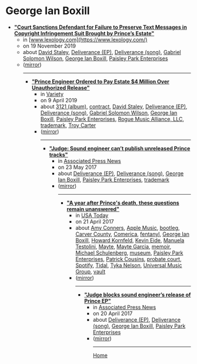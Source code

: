 # George Ian Boxill

 - [**"Court Sanctions Defendant for Failure to Preserve Text Messages in Copyright Infringement Suit Brought by Prince’s Estate"**](https://www.lexology.com/library/detail.aspx?g=ff9d02bd-b6be-485d-b249-e3ecc172bb1f)<ul><li>in [www.lexology.com](https://www.lexology.com/)</li><li>on 19 November 2019</li><li>about [David Staley](../../topics/david-staley/index.md), [Deliverance (EP)](../../topics/ep/deliverance/index.md), [Deliverance (song)](../../topics/song/deliverance/index.md), [Gabriel Solomon Wilson](../../topics/gabriel-solomon-wilson/index.md), [George Ian Boxill](../../topics/george-ian-boxill/index.md), [Paisley Park Enterprises](../../topics/paisley-park-enterprises/index.md)</li><li>([mirror](https://web.archive.org/web/*/https://www.lexology.com/library/detail.aspx?g=ff9d02bd-b6be-485d-b249-e3ecc172bb1f))</li><ul>

----

 - [**"Prince Engineer Ordered to Pay Estate $4 Million Over Unauthorized Release"**](https://variety.com/2019/biz/news/prince-engineer-pay-estate-4-million-unauthorized-release-1203184099/)<ul><li>in [Variety](https://variety.com/)</li><li>on 9 April 2019</li><li>about [3121 (album)](../../topics/album/3121/index.md), [contract](../../topics/contract/index.md), [David Staley](../../topics/david-staley/index.md), [Deliverance (EP)](../../topics/ep/deliverance/index.md), [Deliverance (song)](../../topics/song/deliverance/index.md), [Gabriel Solomon Wilson](../../topics/gabriel-solomon-wilson/index.md), [George Ian Boxill](../../topics/george-ian-boxill/index.md), [Paisley Park Enterprises](../../topics/paisley-park-enterprises/index.md), [Rogue Music Alliance, LLC](../../topics/rogue-music-alliance-llc/index.md), [trademark](../../topics/trademark/index.md), [Troy Carter](../../topics/troy-carter/index.md)</li><li>([mirror](https://web.archive.org/web/*/https://variety.com/2019/biz/news/prince-engineer-pay-estate-4-million-unauthorized-release-1203184099/))</li><ul>

----

 - [**"Judge: Sound engineer can’t publish unreleased Prince tracks"**](https://apnews.com/28f8d4317b3b43219621f58a3252addb)<ul><li>in [Associated Press News](https://apnews.com/)</li><li>on 23 May 2017</li><li>about [Deliverance (EP)](../../topics/ep/deliverance/index.md), [Deliverance (song)](../../topics/song/deliverance/index.md), [George Ian Boxill](../../topics/george-ian-boxill/index.md), [Paisley Park Enterprises](../../topics/paisley-park-enterprises/index.md), [trademark](../../topics/trademark/index.md)</li><li>([mirror](https://web.archive.org/web/*/https://apnews.com/28f8d4317b3b43219621f58a3252addb))</li><ul>

----

 - [**"A year after Prince's death, these questions remain unanswered"**](https://usatoday.com/story/life/music/2017/04/20/death-prince-one-year-later-what-do-we-know/100180398/)<ul><li>in [USA Today](https://usatoday.com/)</li><li>on 21 April 2017</li><li>about [Amy Conners](../../topics/amy-conners/index.md), [Apple Music](../../topics/apple-music/index.md), [bootleg](../../topics/bootleg/index.md), [Carver County](../../topics/carver-county/index.md), [Comerica](../../topics/comerica/index.md), [fentanyl](../../topics/fentanyl/index.md), [George Ian Boxill](../../topics/george-ian-boxill/index.md), [Howard Kornfeld](../../topics/howard-kornfeld/index.md), [Kevin Eide](../../topics/kevin-eide/index.md), [Manuela Testolini](../../topics/manuela-testolini/index.md), [Mayte](../../topics/mayte/index.md), [Mayte Garcia](../../topics/mayte-garcia/index.md), [memoir](../../topics/memoir/index.md), [Michael Schulenberg](../../topics/michael-schulenberg/index.md), [museum](../../topics/museum/index.md), [Paisley Park Enterprises](../../topics/paisley-park-enterprises/index.md), [Patrick Cousins](../../topics/patrick-cousins/index.md), [probate court](../../topics/probate-court/index.md), [Spotify](../../topics/spotify/index.md), [Tidal](../../topics/tidal/index.md), [Tyka Nelson](../../topics/tyka-nelson/index.md), [Universal Music Group](../../topics/universal-music-group/index.md), [vault](../../topics/vault/index.md)</li><li>([mirror](https://web.archive.org/web/*/https://usatoday.com/story/life/music/2017/04/20/death-prince-one-year-later-what-do-we-know/100180398/))</li><ul>

----

 - [**"Judge blocks sound engineer’s release of Prince EP"**](https://apnews.com/194582ccc441427d9c3b8b644ac5dcc0)<ul><li>in [Associated Press News](https://apnews.com/)</li><li>on 20 April 2017</li><li>about [Deliverance (EP)](../../topics/ep/deliverance/index.md), [Deliverance (song)](../../topics/song/deliverance/index.md), [George Ian Boxill](../../topics/george-ian-boxill/index.md), [Paisley Park Enterprises](../../topics/paisley-park-enterprises/index.md)</li><li>([mirror](https://web.archive.org/web/*/https://apnews.com/194582ccc441427d9c3b8b644ac5dcc0))</li><ul>

----

[Home](../index.md)
